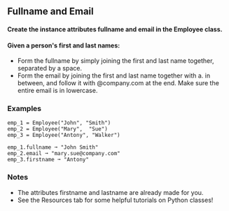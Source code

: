 ## Fullname and Email
#### Create the instance attributes fullname and email in the Employee class. 
#### Given a person's first and last names:

- Form the fullname by simply joining the first and last name together,
  separated by a space.
- Form the email by joining the first and last name together with a.
  in between, and follow it with @company.com at the end. Make sure the
  entire email is in lowercase.
  
### Examples
```
emp_1 = Employee("John", "Smith")
emp_2 = Employee("Mary",  "Sue")
emp_3 = Employee("Antony", "Walker")

emp_1.fullname ➞ "John Smith"
emp_2.email ➞ "mary.sue@company.com"
emp_3.firstname ➞ "Antony"
```

### Notes
- The attributes firstname and lastname are already made for you.
- See the Resources tab for some helpful tutorials on Python classes!
